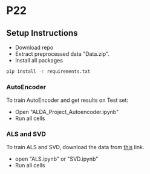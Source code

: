# P22
## Setup Instructions
* Download repo
* Extract preprocessed data "Data.zip".
* Install all packages
```bash
pip install -r requirements.txt
```

### AutoEncoder
To train AutoEncoder and get results on Test set:
* Open "ALDA_Project_Autoencoder.ipynb"
* Run all cells


### ALS and SVD
To train ALS and SVD, download the data from [this](https://www.kaggle.com/netflix-inc/netflix-prize-data) link.
* open "ALS.ipynb" or "SVD.ipynb"
* Run all cells
